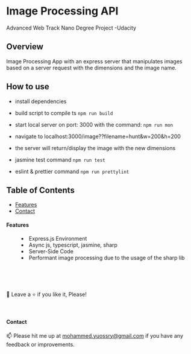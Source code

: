 # Image Processing API

Advanced Web Track Nano Degree Project -Udacity

## Overview

Image Processing App with an express server that manipulates images based on a server request with the dimensions and the image name.

## How to use

- install dependencies
- build script to compile ts `npm run build`
- start local server on port: 3000 with the command: `npm run mon`
- navigate to localhost:3000/image??filename=hunt&w=200&h=200
- the server will return/display the image with the new dimensions

- jasmine test command `npm run test`
- eslint & prettier command `npm run prettylint`

## Table of Contents

- [Features](#Features)
- [Contact](#Contact)

#### Features

<menu>
  <li>Express.js Environment</li>
  <li>Async js, typescript, jasmine, sharp</li>
  <li>Server-Side Code</li>
  <li>Performant image processing due to the usage of the sharp lib</li>
</menu>

<br>
<br>
<br>

🤩 Leave a :star:&nbsp;if you like it, Please!

<br>

#### Contact

📫 Please hit me up at mohammed.yuossry@gmail.com if you have any feedback or improvements.
